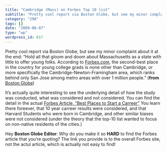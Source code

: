 ```yaml
---
title: "Cambridge (Mass) on Forbes Top 10 list"
subtitle: "Pretty cool report via Boston Globe, but see my minor complaint about it at the end:"
category: "298"
tags: []
date: "2009-08-07"
type: "wp"
wordpress_id: 817
---
```

Pretty cool report via Boston Globe, but see my minor complaint about it at the end:
“Hold all that gloom and doom about Massachusetts as a state with little to offer young folks. According to [Forbes.com](http://forbes.com/), the second-best place in the country for young college grads is none other than Cambridge, or more specifically the Cambridge-Newton-Framingham area, which ranks behind only San Jose among metro areas with over 1 million people.” (**from** [Boston Globe](http://www.boston.com/bostonglobe/editorial_opinion/editorials/articles/2009/08/07/cambridge_the_land_of_tech_and_honey/))

It’s actually quite interesting to see the underlying detail of how the study was conducted, what was considered and not considered. You can find the detail in the actual [Forbes Article, “Best Places to Start a Carreer”](http://www.forbes.com/2009/07/16/jobs-cities-career-lifestyle-real-estate-young-professionals.html) You learn there foreever, that 10 year carreer results were considered, and that Harvard Students who were born in Cambridge, and other similar biases were not considered (under the theory that the top-10 list wanted to focus on non-native residents of the cities.)

Hey **Boston Globe Editor**: Why do you make it so **HARD** to find the Forbes article that you’re quoting? The link you provide is to the overall Forbes site, not the actul article, which is actually not easy to find!